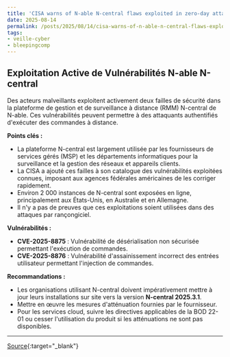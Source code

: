 ```yaml
---
title: 'CISA warns of N-able N-central flaws exploited in zero-day attacks'
date: 2025-08-14
permalink: /posts/2025/08/14/cisa-warns-of-n-able-n-central-flaws-exploited-in-zero-day-attacks/
tags:
- veille-cyber
- bleepingcomp
---
```

## Exploitation Active de Vulnérabilités N-able N-central

Des acteurs malveillants exploitent activement deux failles de sécurité dans la plateforme de gestion et de surveillance à distance (RMM) N-central de N-able. Ces vulnérabilités peuvent permettre à des attaquants authentifiés d'exécuter des commandes à distance.

**Points clés :**

*   La plateforme N-central est largement utilisée par les fournisseurs de services gérés (MSP) et les départements informatiques pour la surveillance et la gestion des réseaux et appareils clients.
*   La CISA a ajouté ces failles à son catalogue des vulnérabilités exploitées connues, imposant aux agences fédérales américaines de les corriger rapidement.
*   Environ 2 000 instances de N-central sont exposées en ligne, principalement aux États-Unis, en Australie et en Allemagne.
*   Il n'y a pas de preuves que ces exploitations soient utilisées dans des attaques par rançongiciel.

**Vulnérabilités :**

*   **CVE-2025-8875** : Vulnérabilité de désérialisation non sécurisée permettant l'exécution de commandes.
*   **CVE-2025-8876** : Vulnérabilité d'assainissement incorrect des entrées utilisateur permettant l'injection de commandes.

**Recommandations :**

*   Les organisations utilisant N-central doivent impérativement mettre à jour leurs installations sur site vers la version **N-central 2025.3.1**.
*   Mettre en œuvre les mesures d'atténuation fournies par le fournisseur.
*   Pour les services cloud, suivre les directives applicables de la BOD 22-01 ou cesser l'utilisation du produit si les atténuations ne sont pas disponibles.

---
[Source](https://www.bleepingcomputer.com/news/security/cisa-warns-of-n-able-n-central-flaws-exploited-in-zero-day-attacks/){:target="_blank"}
